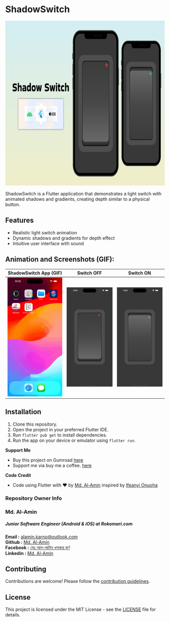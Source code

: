 # ShadowSwitch

[<img src="https://github.com/FluttX/shadow_switch/blob/main/screenshots/shadow_ligth_cover.png" height = "520">](https://youtu.be/OOLOSnTgU0Q)

ShadowSwitch is a Flutter application that demonstrates a light switch with animated shadows and gradients, creating depth similar to a physical button.

## Features
- Realistic light switch animation
- Dynamic shadows and gradients for depth effect
- Intuitive user interface with sound

## Animation and Screenshots (GIF):
|                                           ShadowSwitch App (GIF)                                            |                                              Switch OFF                                              |                                              Switch ON                                              |
|:-----------------------------------------------------------------------------------------------------------:|:----------------------------------------------------------------------------------------------------:|:---------------------------------------------------------------------------------------------------:|
| <img src="https://github.com/FluttX/shadow_switch/blob/main/screenshots/shadow_switch_app.gif" width="250"> | <img src="https://github.com/FluttX/shadow_switch/blob/main/screenshots/switch_off.png" width="250"> | <img src="https://github.com/FluttX/shadow_switch/blob/main/screenshots/switch_on.png" width="250"> |

## Installation
1. Clone this repository.
2. Open the project in your preferred Flutter IDE.
3. Run `flutter pub get` to install dependencies.
4. Run the app on your device or emulator using `flutter run`.

**Support Me**

- Buy this project on Gumroad [here](https://alaminkarno.gumroad.com/l/shadow-switch)
- Support me via buy me a coffee. [here](https://www.buymeacoffee.com/alaminkarno)

**Code Credit**

- Code using Flutter with ❤️ by [Md. Al-Amin](https://github.com/alamin-karno) inspired by [Ifeanyi Onuoha](https://www.linkedin.com/posts/ifeanyi-onuoha-8402021b1_flutter-jetpackcompose-activity-7193538863766626305-TsJP?utm_source=share&utm_medium=member_desktop)


### Repository Owner Info

### Md. Al-Amin
##### Junior Software Engineer (Android & iOS) at Rokomari.com

__Email :__ [alamin.karno@outlook.com](mailto:alamin.karno@outlook.com) \
__Github :__ [Md. Al-Amin](https://github.com/alamin-karno) \
__Facebook :__ [মোঃ আল-আমিন খন্দকার কর্ণ](https://facebook.com/alamin.kanro) \
__Linkedin :__ [Md. Al-Amin](https://www.linkedin.com/in/alaminkarno/)

## Contributing
Contributions are welcome! Please follow the [contribution guidelines](CONTRIBUTING.md).

## License
This project is licensed under the MIT License - see the [LICENSE](LICENSE) file for details.


